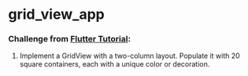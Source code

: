 # grid_view_app

### Challenge from [Flutter Tutorial](https://flutter-tutorial.net/list-and-grid/questions-for-practice-2/):
1. Implement a GridView with a two-column layout. Populate it with 20 square containers, each with a unique color or decoration.
